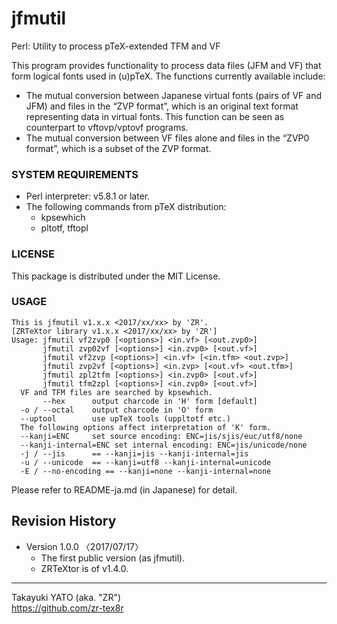 jfmutil
=======

Perl: Utility to process pTeX-extended TFM and VF

This program provides functionality to process data files (JFM and VF)
that form logical fonts used in (u)pTeX. The functions currently
available include:

  - The mutual conversion between Japanese virtual fonts (pairs of VF
    and JFM) and files in the “ZVP format”, which is an original text
    format representing data in virtual fonts. This function can be seen
    as counterpart to vftovp/vptovf programs.
  - The mutual conversion between VF files alone and files in the “ZVP0
    format”, which is a subset of the ZVP format.

### SYSTEM REQUIREMENTS

  - Perl interpreter: v5.8.1 or later.
  - The following commands from pTeX distribution:
      - kpsewhich
      - pltotf, tftopl

### LICENSE

This package is distributed under the MIT License.

### USAGE

    This is jfmutil v1.x.x <2017/xx/xx> by 'ZR'.
    [ZRTeXtor library v1.x.x <2017/xx/xx> by 'ZR']
    Usage: jfmutil vf2zvp0 [<options>] <in.vf> [<out.zvp0>]
           jfmutil zvp02vf [<options>] <in.zvp0> [<out.vf>]
           jfmutil vf2zvp [<options>] <in.vf> [<in.tfm> <out.zvp>]
           jfmutil zvp2vf [<options>] <in.zvp> [<out.vf> <out.tfm>]
           jfmutil zpl2tfm [<options>] <in.zvp0> [<out.vf>]
           jfmutil tfm2zpl [<options>] <in.zvp0> [<out.vf>]
      VF and TFM files are searched by kpsewhich.
           --hex      output charcode in 'H' form [default]
      -o / --octal    output charcode in 'O' form
      --uptool        use upTeX tools (uppltotf etc.)
      The following options affect interpretation of 'K' form.
      --kanji=ENC     set source encoding: ENC=jis/sjis/euc/utf8/none
      --kanji-internal=ENC set internal encoding: ENC=jis/unicode/none
      -j / --jis      == --kanji=jis --kanji-internal=jis
      -u / --unicode  == --kanji=utf8 --kanji-internal=unicode
      -E / --no-encoding == --kanji=none --kanji-internal=none

Please refer to README-ja.md (in Japanese) for detail.

Revision History
----------------

  * Version 1.0.0 〈2017/07/17〉
      - The first public version (as jfmutil).
      - ZRTeXtor is of v1.4.0.

--------------------
Takayuki YATO (aka. "ZR")  
https://github.com/zr-tex8r
